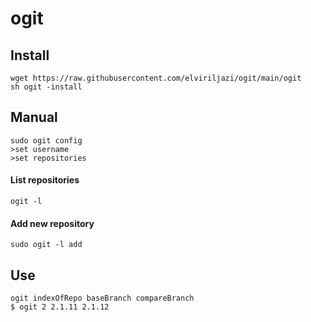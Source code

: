 # ogit
## Install
```
wget https://raw.githubusercontent.com/elviriljazi/ogit/main/ogit
sh ogit -install
```
## Manual
```
sudo ogit config
>set username
>set repositories
```
#### List repositories
```
ogit -l
```
#### Add new repository
```
sudo ogit -l add
```
## Use
```
ogit indexOfRepo baseBranch compareBranch
$ ogit 2 2.1.11 2.1.12
```
